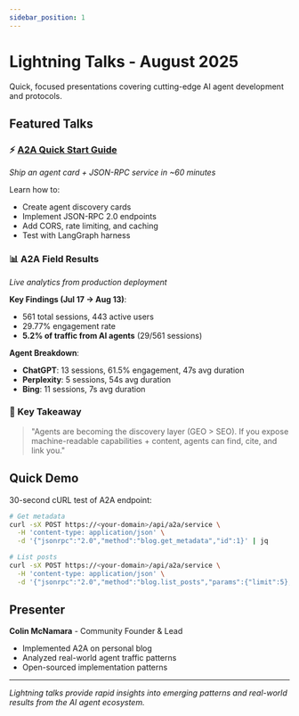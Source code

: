 ```yaml
---
sidebar_position: 1
---
```


# Lightning Talks - August 2025

Quick, focused presentations covering cutting-edge AI agent development and protocols.

## Featured Talks

### ⚡ [A2A Quick Start Guide](./a2a-quick-start.md)
*Ship an agent card + JSON-RPC service in ~60 minutes*

Learn how to:
- Create agent discovery cards
- Implement JSON-RPC 2.0 endpoints
- Add CORS, rate limiting, and caching
- Test with LangGraph harness

### 📊 A2A Field Results
*Live analytics from production deployment*

**Key Findings (Jul 17 → Aug 13)**:
- 561 total sessions, 443 active users
- 29.77% engagement rate
- **5.2% of traffic from AI agents** (29/561 sessions)

**Agent Breakdown**:
- **ChatGPT**: 13 sessions, 61.5% engagement, 47s avg duration
- **Perplexity**: 5 sessions, 54s avg duration
- **Bing**: 11 sessions, 7s avg duration

### 🔑 Key Takeaway

> "Agents are becoming the discovery layer (GEO > SEO). If you expose machine-readable capabilities + content, agents can find, cite, and link you."

## Quick Demo

30-second cURL test of A2A endpoint:

```bash
# Get metadata
curl -sX POST https://<your-domain>/api/a2a/service \
  -H 'content-type: application/json' \
  -d '{"jsonrpc":"2.0","method":"blog.get_metadata","id":1}' | jq

# List posts
curl -sX POST https://<your-domain>/api/a2a/service \
  -H 'content-type: application/json' \
  -d '{"jsonrpc":"2.0","method":"blog.list_posts","params":{"limit":5},"id":2}' | jq
```

## Presenter

**Colin McNamara** - Community Founder & Lead
- Implemented A2A on personal blog
- Analyzed real-world agent traffic patterns
- Open-sourced implementation patterns

---

*Lightning talks provide rapid insights into emerging patterns and real-world results from the AI agent ecosystem.*